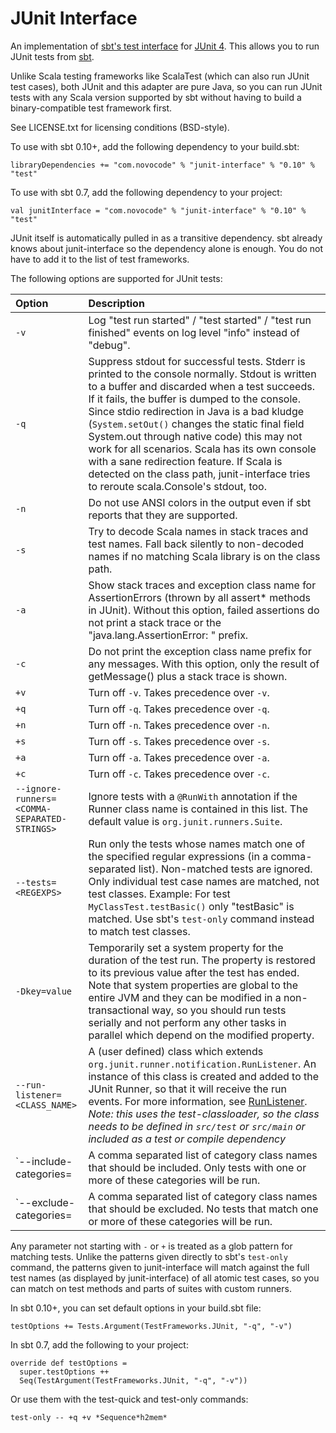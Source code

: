 # JUnit Interface

An implementation of [sbt's test interface](https://github.com/sbt/test-interface) for [JUnit 4](http://junit.org/). This allows you to run JUnit tests from [sbt](http://www.scala-sbt.org/).

Unlike Scala testing frameworks like ScalaTest (which can also run JUnit test cases), both JUnit and this adapter are pure Java, so you can run JUnit tests with any Scala version supported by sbt without having to build a binary-compatible test framework first.

See LICENSE.txt for licensing conditions (BSD-style).

To use with sbt 0.10+, add the following dependency to your build.sbt:

    libraryDependencies += "com.novocode" % "junit-interface" % "0.10" % "test"

To use with sbt 0.7, add the following dependency to your project:

    val junitInterface = "com.novocode" % "junit-interface" % "0.10" % "test"

JUnit itself is automatically pulled in as a transitive dependency. sbt already knows about junit-interface so the dependency alone is enough. You do not have to add it to the list of test frameworks.

The following options are supported for JUnit tests:

 Option                                       | Description
:---------------------------------------------|:----------------------
 `-v`                                         | Log "test run started" / "test started" / "test run finished" events on log level "info" instead of "debug".
 `-q`                                         | Suppress stdout for successful tests. Stderr is printed to the console normally. Stdout is written to a buffer and discarded when a test succeeds. If it fails, the buffer is dumped to the console. Since stdio redirection in Java is a bad kludge (`System.setOut()` changes the static final field System.out through native code) this may not work for all scenarios. Scala has its own console with a sane redirection feature. If Scala is detected on the class path, junit-interface tries to reroute scala.Console's stdout, too.
 `-n`                                         | Do not use ANSI colors in the output even if sbt reports that they are supported.
 `-s`                                         | Try to decode Scala names in stack traces and test names. Fall back silently to non-decoded names if no matching Scala library is on the class path.
 `-a`                                         | Show stack traces and exception class name for AssertionErrors (thrown by all assert* methods in JUnit). Without this option, failed assertions do not print a stack trace or the "java.lang.AssertionError: " prefix.
 `-c`                                         | Do not print the exception class name prefix for any messages. With this option, only the result of getMessage() plus a stack trace is shown.
 `+v`                                         | Turn off `-v`. Takes precedence over `-v`.
 `+q`                                         | Turn off `-q`. Takes precedence over `-q`.
 `+n`                                         | Turn off `-n`. Takes precedence over `-n`.
 `+s`                                         | Turn off `-s`. Takes precedence over `-s`.
 `+a`                                         | Turn off `-a`. Takes precedence over `-a`.
 `+c`                                         | Turn off `-c`. Takes precedence over `-c`.
 `--ignore-runners=<COMMA-SEPARATED-STRINGS>` | Ignore tests with a `@RunWith` annotation if the Runner class name is contained in this list. The default value is `org.junit.runners.Suite`.
 `--tests=<REGEXPS>`                          | Run only the tests whose names match one of the specified regular expressions (in a comma-separated list). Non-matched tests are ignored. Only individual test case names are matched, not test classes. Example: For test `MyClassTest.testBasic()` only "testBasic" is matched. Use sbt's `test-only` command instead to match test classes.
 `-Dkey=value`                                | Temporarily set a system property for the duration of the test run. The property is restored to its previous value after the test has ended. Note that system properties are global to the entire JVM and they can be modified in a non-transactional way, so you should run tests serially and not perform any other tasks in parallel which depend on the modified property.
 `--run-listener=<CLASS_NAME>`                | A (user defined) class which extends `org.junit.runner.notification.RunListener`. An instance of this class is created and added to the JUnit Runner, so that it will receive the run events. For more information, see [RunListener](http://junit.org/javadoc/latest/org/junit/runner/notification/RunListener.html). *Note: this uses the test-classloader, so the class needs to be defined in `src/test` or `src/main` or included as a test or compile dependency*
 `--include-categories=<CLASSES>              | A comma separated list of category class names that should be included. Only tests with one or more of these categories will be run.
 `--exclude-categories=<CLASSES>              | A comma separated list of category class names that should be excluded. No tests that match one or more of these categories will be run.

Any parameter not starting with `-` or `+` is treated as a glob pattern for matching tests. Unlike the patterns given directly to sbt's `test-only` command, the patterns given to junit-interface will match against the full test names (as displayed by junit-interface) of all atomic test cases, so you can match on test methods and parts of suites with custom runners.

In sbt 0.10+, you can set default options in your build.sbt file:

    testOptions += Tests.Argument(TestFrameworks.JUnit, "-q", "-v")

In sbt 0.7, add the following to your project:

    override def testOptions =
      super.testOptions ++
      Seq(TestArgument(TestFrameworks.JUnit, "-q", "-v"))

Or use them with the test-quick and test-only commands:

    test-only -- +q +v *Sequence*h2mem*

